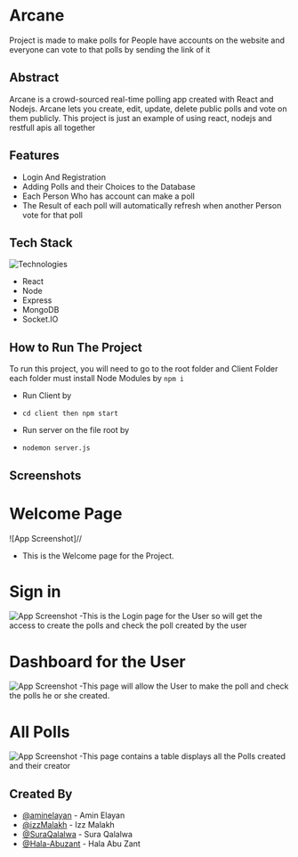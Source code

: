 # Arcane

Project is made to make polls for People have accounts on the website
and everyone can vote to that polls by sending the link of it 


## Abstract
Arcane is a crowd-sourced real-time polling app created with React and Nodejs. Arcane lets you create, edit, update, delete public polls and vote on them publicly. This project is just an example of using react, nodejs and restfull apis all together

## Features

- Login And Registration
- Adding Polls and their Choices to the Database
- Each Person Who has account can make a poll
- The Result of each poll will automatically refresh when another Person vote for that poll


## Tech Stack


![Technologies](https://miro.medium.com/max/1400/1*u0WymkmJT6Bu6kGQ10G_5Q.webp)
- React
- Node
- Express
- MongoDB
- Socket.IO



## How to Run The Project

To run this project, you will need to go to the root folder and Client Folder each folder must install Node Modules by `npm i`

- Run Client by 

- `cd client then npm start`
- Run server on the file root by 

- `nodemon server.js`


## Screenshots

# Welcome Page 
![App Screenshot]//
- This is the Welcome page for the Project.
# Sign in 
![App Screenshot](https://i.ibb.co/9twQrC0/sign-in.png)
-This is the Login page for the User so will get the access to create the polls and check the poll created by the user
# Dashboard for the User
![App Screenshot](https://i.ibb.co/LSWFMQt/All-polls.png)
-This page will allow the User to make the poll and check the polls he or she created.
# All Polls
![App Screenshot](https://i.ibb.co/phBS0t1/Polls.png)
-This page contains a table displays all the Polls created and their creator  


## Created By
- [@aminelayan](https://github.com/aminelayan) - Amin Elayan
- [@izzMalakh](https://github.com/izzMalakh) - Izz Malakh
- [@SuraQalalwa](https://github.com/SuraQalalwa) - Sura Qalalwa
- [@Hala-Abuzant](https://github.com/Hala-Abuzant) - Hala Abu Zant



